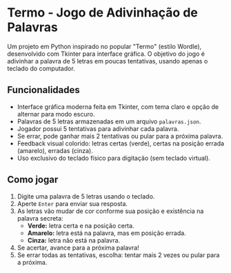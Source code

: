 # Termo - Jogo de Adivinhação de Palavras

Um projeto em Python inspirado no popular "Termo" (estilo Wordle), desenvolvido com Tkinter para interface gráfica. O objetivo do jogo é adivinhar a palavra de 5 letras em poucas tentativas, usando apenas o teclado do computador.

## Funcionalidades

- Interface gráfica moderna feita em Tkinter, com tema claro e opção de alternar para modo escuro.
- Palavras de 5 letras armazenadas em um arquivo `palavras.json`.
- Jogador possui 5 tentativas para adivinhar cada palavra.
- Se errar, pode ganhar mais 2 tentativas ou pular para a próxima palavra.
- Feedback visual colorido: letras certas (verde), certas na posição errada (amarelo), erradas (cinza).
- Uso exclusivo do teclado físico para digitação (sem teclado virtual).

## Como jogar

1. Digite uma palavra de 5 letras usando o teclado.
2. Aperte `Enter` para enviar sua resposta.
3. As letras vão mudar de cor conforme sua posição e existência na palavra secreta:
    - **Verde:** letra certa e na posição certa.
    - **Amarelo:** letra está na palavra, mas em posição errada.
    - **Cinza:** letra não está na palavra.
4. Se acertar, avance para a próxima palavra!
5. Se errar todas as tentativas, escolha: tentar mais 2 vezes ou pular para a próxima.
